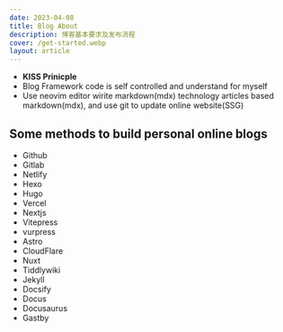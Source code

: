 ```yaml
---
date: 2023-04-08
title: Blog About
description: 博客基本要求及发布流程
cover: /get-started.webp
layout: article
---
```


- **KISS Prinicple**
- Blog Framework code is self controlled and understand for myself
- Use neovim editor wirite markdown(mdx) technology articles based markdown(mdx), and use git to update online website(SSG)

## Some methods to build personal online blogs

- Github
- Gitlab
- Netlify
- Hexo
- Hugo
- Vercel
- Nextjs
- Vitepress
- vurpress
- Astro
- CloudFlare
- Nuxt
- Tiddlywiki
- Jekyll
- Docsify
- Docus
- Docusaurus
- Gastby
